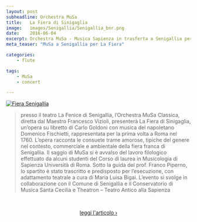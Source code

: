 ```yaml
---
layout: post
subheadline: Orchestra MuSa
title:   La Fiera di Sinigaglia
image:   images/Senigallia/Senigallia_bnr.png
date:    2016-06-04
excerpt: Orchestra MuSa - Musica Sapienza in trasferta a Senigallia per l'esecuzione de 'La fiera di Sinigaglia'
meta_teaser: "MuSa a Senigallia per La Fiera"

categories:
    - flute

tags:
    - MuSa
    - concert

---
```

<a href="{{ site.url }}/images/Senigallia/Senigallia.png"><img src="{{ site.url }}/images/Senigallia/Senigallia.png" alt="Fiera Senigallia"></a>  

> presso il teatro La Fenice di Senigallia, l’Orchestra MuSa Classica, diretta dal Maestro Francesco Vizioli, presenterà La Fiera di Sinigaglia, un’opera su libretto di Carlo Goldoni con musica del napoletano Domenico Fischietti, rappresentata per la prima volta a Roma nel 1760. L’opera racconta le consuete trame amorose, tipiche del genere nel contesto, commerciale e ambientale della fiera franca di Senigallia. Il saggio di MuSa si è avvalso del lavoro filologico effettuato da alcuni studenti del Corso di laurea in Musicologia di Sapienza Università di Roma. Sotto la guida del prof. Franco Piperno, lo spartito è stato trascritto e predisposto per l’esecuzione, con adattamento teatrale a cura di Maria Luisa Bigai. L’evento si svolge in collaborazione con il Comune di Senigallia e il Conservatorio di Musica Santa Cecilia e Theatron – Teatro Antico alla Sapienza

<br>

<p align="center">
<a class="radius button small" href="http://www.viveresenigallia.it/2016/06/06/fiera-di-sinigaglia-il-capolavoro-ritrovato-di-goldoni-incanta-la-fenice/592676" target="_blank">leggi l'articolo ›</a>
</p>

